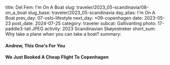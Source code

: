title: Del Fem: I'm On A Boat
slug: traveler/2023_05-scandinavia/08-on_a_boat
slug_base: traveler/2023_05-scandinavia
day_alias: I'm On A Boat
prev_day: 07-oslo-lifestyle
next_day: *09-copenhagen
date: 2023-05-23
post_date: 2024-07-25
category: traveler
subcat: Gallivanting
photo: 17-paddle3-tall.JPEG
activity: 2023 Scandinavian Sk&oslash;yestreker
short_sum: Why take a plane when you can take a boat?
summary: 

<h4 class="article-subheader">Andrew, This One's For You</h4>



<h4 class="article-subheader">We Just Booked A Cheap Flight To Copenhagen</h4>
